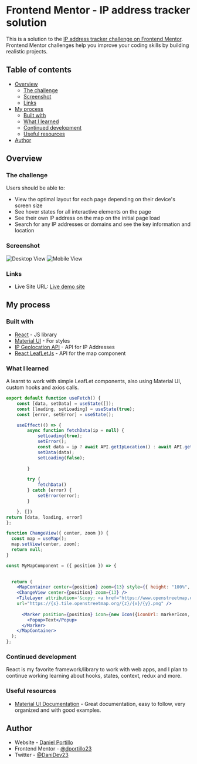 # Frontend Mentor - IP address tracker solution

This is a solution to the [IP address tracker challenge on Frontend Mentor](https://www.frontendmentor.io/challenges/ip-address-tracker-I8-0yYAH0). Frontend Mentor challenges help you improve your coding skills by building realistic projects. 

## Table of contents

- [Overview](#overview)
  - [The challenge](#the-challenge)
  - [Screenshot](#screenshot)
  - [Links](#links)
- [My process](#my-process)
  - [Built with](#built-with)
  - [What I learned](#what-i-learned)
  - [Continued development](#continued-development)
  - [Useful resources](#useful-resources)
- [Author](#author)

## Overview

### The challenge

Users should be able to:

- View the optimal layout for each page depending on their device's screen size
- See hover states for all interactive elements on the page
- See their own IP address on the map on the initial page load
- Search for any IP addresses or domains and see the key information and location

### Screenshot

![Desktop View](./desktop.jpg)
![Mobile View](./mobile.jpg)

### Links

- Live Site URL: [Live demo site](https://dportillo23.github.io/ip-tracker/)

## My process

### Built with

- [React](https://reactjs.org/) - JS library
- [Material UI](https://mui.com/) - For styles
- [IP Geolocation API](https://geo.ipify.org/) - API for IP Addresses
- [React LeafLetJs](https://react-leaflet.js.org/) - API for the map component

### What I learned

A learnt to work with simple LeafLet components, also using Material UI, custom hooks and axios calls.

```jsx
export default function useFetch() {
    const [data, setData] = useState([]);
    const [loading, setLoading] = useState(true);
    const [error, setError] = useState();

    useEffect(() => {
        async function fetchData(ip = null) {
            setLoading(true);
            setError();
            const data = ip ? await API.getIpLocation() : await API.getLocation();
            setData(data);
            setLoading(false);
            
        }

        try {
            fetchData()
        } catch (error) {
            setError(error);
        }

    }, [])
return [data, loading, error]
};
```

```jsx
function ChangeView({ center, zoom }) {
  const map = useMap();
  map.setView(center, zoom);
  return null;
}

const MyMapComponent = ({ position }) => {

  
  return (
    <MapContainer center={position} zoom={13} style={{ height: "100%", width: "100%" }}>
    <ChangeView center={position} zoom={13} />
    <TileLayer attribution='&copy; <a href="https://www.openstreetmap.org/copyright">OpenStreetMap</a> contributors'
    url="https://{s}.tile.openstreetmap.org/{z}/{x}/{y}.png" />
      
      <Marker position={position} icon={new Icon({iconUrl: markerIcon, iconSize: [25, 41], iconAnchor: [12, 41]})}>
        <Popup>Text</Popup>
      </Marker>
    </MapContainer>
  );
};
```


### Continued development

React is my favorite framework/library to work with web apps, and I plan to continue working learning about hooks, states, context, redux and more.

### Useful resources

- [Material UI Documentation](https://mui.com/material-ui/getting-started/overview/) - Great documentation, easy to follow, very organized and with good examples.

## Author

- Website - [Daniel Portillo](https://www.danielportillo.dev)
- Frontend Mentor - [@dportillo23](https://www.frontendmentor.io/profile/dportillo23)
- Twitter - [@DaniDev23](https://twitter.com/DaniDev23)


